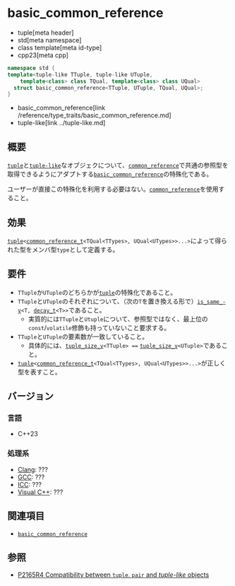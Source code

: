 # basic_common_reference
* tuple[meta header]
* std[meta namespace]
* class template[meta id-type]
* cpp23[meta cpp]

```cpp
namespace std {
template<tuple-like TTuple, tuple-like UTuple,
    template<class> class TQual, template<class> class UQual>
  struct basic_common_reference<TTuple, UTuple, TQual, UQual>;
}
```
* basic_common_reference[link /reference/type_traits/basic_common_reference.md]
* tuple-like[link ../tuple-like.md]

## 概要
[`tuple`](../tuple.md)と[`tuple-like`](../tuple-like.md)なオブジェクについて、[`common_reference`](/reference/type_traits/common_reference.md)で共通の参照型を取得できるようにアダプトする[`basic_common_reference`](/reference/type_traits/common_reference.md)の特殊化である。

ユーザーが直接この特殊化を利用する必要はない。[`common_reference`](/reference/type_traits/common_reference.md)を使用すること。


## 効果
[`tuple`](../tuple.md)`<`[`common_­reference_­t`](/reference/type_traits/common_reference.md)`<TQual<TTypes>, UQual<UTypes>>...>`によって得られた型をメンバ型`type`として定義する。


## 要件
- `TTuple`か`UTuple`のどちらかが[`tuple`](../tuple.md)の特殊化であること。
- `TTuple`と`UTuple`のそれぞれについて、（次の`T`を置き換える形で）[`is_­same_­v`](/reference/type_traits/is_same.md)`<T, `[`decay_­t`](/reference/type_traits/decay.md)`<T>>`であること。
    - 実質的には`TTuple`と`Utuple`について、参照型ではなく、最上位の`const`/`volatile`修飾も持っていないこと要求する。
- `TTuple`と`UTuple`の要素数が一致していること。
    - 具体的には、[`tuple_­size_­v`](../tuple_size.md)`<TTuple> ==` [`tuple_­size_­v`](../tuple_size.md)`<UTuple>`であること。
- [`tuple`](../tuple.md)`<`[`common_­reference_­t`](/reference/type_traits/common_reference.md)`<TQual<TTypes>, UQual<UTypes>>...>`が正しく型を表すこと。


## バージョン
### 言語
- C++23

### 処理系
- [Clang](/implementation.md#clang): ???
- [GCC](/implementation.md#gcc): ???
- [ICC](/implementation.md#icc): ???
- [Visual C++](/implementation.md#visual_cpp): ???


## 関連項目
- [`basic_common_reference`](/reference/type_traits/basic_common_reference.md)


## 参照
- [P2165R4 Compatibility between `tuple`, `pair` and *tuple-like* objects](https://www.open-std.org/jtc1/sc22/wg21/docs/papers/2022/p2165r4.pdf)
